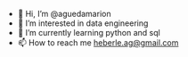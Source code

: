 - 👋 Hi, I’m @aguedamarion
- 👀 I’m interested in data engineering
- 🌱 I’m currently learning python and sql
- 📫 How to reach me heberle.ag@gmail.com

<!---
aguedamarion/aguedamarion is a ✨ special ✨ repository because its `README.md` (this file) appears on your GitHub profile.
You can click the Preview link to take a look at your changes.
--->
